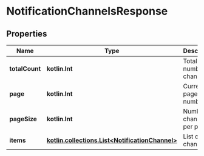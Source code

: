 
# NotificationChannelsResponse

## Properties
| Name | Type | Description | Notes |
| ------------ | ------------- | ------------- | ------------- |
| **totalCount** | **kotlin.Int** | Total number of channels. |  |
| **page** | **kotlin.Int** | Current page number. |  |
| **pageSize** | **kotlin.Int** | Number of channels per page. |  |
| **items** | [**kotlin.collections.List&lt;NotificationChannel&gt;**](NotificationChannel.md) | List of channels. |  |



